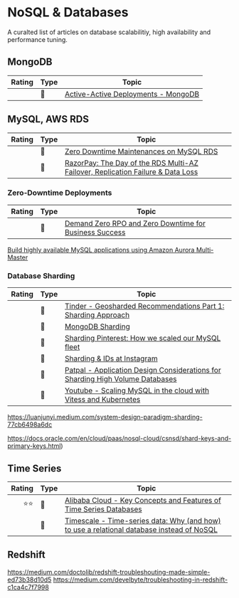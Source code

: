 # NoSQL & Databases

A curalted list of articles on database scalabilitiy, high availability and performance tuning.

## MongoDB

|Rating|Type|Topic
------------: | ------------- | -------------
||:newspaper:|[Active-Active Deployments - MongoDB](https://www.mongodb.com/blog/post/active-active-application-architectures-with-mongodb)


## MySQL, AWS RDS

|Rating|Type|Topic
------------: | ------------- | -------------
||:newspaper:|[Zero Downtime Maintenances on MySQL RDS](https://workmarket.tech/zero-downtime-maintenances-on-mysql-rds-ba13b51103c2)
||:newspaper:|[RazorPay: The Day of the RDS Multi-AZ Failover, Replication Failure & Data Loss](https://razorpay.com/blog/day-of-rds-multi-az-failover)

### Zero-Downtime Deployments

|Rating|Type|Topic
------------: | ------------- | -------------
||:newspaper:|[Demand Zero RPO and Zero Downtime for Business Success](https://www.cockroachlabs.com/blog/demand-zero-rpo/)
[Build highly available MySQL applications using Amazon Aurora Multi-Master](https://aws.amazon.com/blogs/database/building-highly-available-mysql-applications-using-amazon-aurora-mmsr/)


### Database Sharding
|Rating|Type|Topic
------------: | ------------- | -------------
||:newspaper:|[Tinder - Geosharded Recommendations Part 1: Sharding Approach](https://medium.com/tinder-engineering/geosharded-recommendations-part-1-sharding-approach-d5d54e0ec77a)
||:newspaper:|[MongoDB Sharding](https://docs.mongodb.com/manual/sharding/)
||:newspaper:|[Sharding Pinterest: How we scaled our MySQL fleet](https://medium.com/pinterest-engineering/sharding-pinterest-how-we-scaled-our-mysql-fleet-3f341e96ca6f/)
||:newspaper:|[Sharding & IDs at Instagram](https://instagram-engineering.com/sharding-ids-at-instagram-1cf5a71e5a5c)
||:newspaper:|[Patpal - Application Design Considerations for Sharding High Volume Databases](https://medium.com/paypal-engineering/application-design-considerations-for-sharding-high-volume-databases-429b9455a6c3)
||:newspaper:|[Youtube - Scaling MySQL in the cloud with Vitess and Kubernetes](https://youtube-eng.googleblog.com/2015/04/scaling-mysql-in-cloud-with-vitess-and.html)

https://luanjunyi.medium.com/system-design-paradigm-sharding-77cb6498a6dc

https://docs.oracle.com/en/cloud/paas/nosql-cloud/csnsd/shard-keys-and-primary-keys.html)

## Time Series
|Rating|Type|Topic
------------: | ------------- | -------------
|:star::star:|:newspaper:|[Alibaba Cloud - Key Concepts and Features of Time Series Databases](https://www.alibabacloud.com/blog/key-concepts-and-features-of-time-series-databases_594734)
||:newspaper:|[Timescale - Time-series data: Why (and how) to use a relational database instead of NoSQL](https://www.alibabacloud.com/blog/key-concepts-and-features-of-time-series-databases_594734)


## Redshift

https://medium.com/doctolib/redshift-troubleshouting-made-simple-ed73b38d10d5
https://medium.com/develbyte/troubleshooting-in-redshift-c1ca4c7f7998


